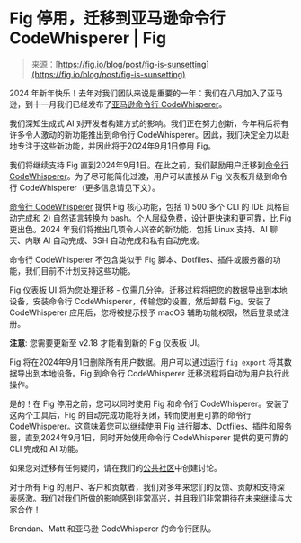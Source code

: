 <!--yml

category: 未分类

date: 2024-05-27 14:51:41

-->

# Fig 停用，迁移到亚马逊命令行 CodeWhisperer | Fig

> 来源：[https://fig.io/blog/post/fig-is-sunsetting](https://fig.io/blog/post/fig-is-sunsetting)

2024 年新年快乐！去年对我们团队来说是重要的一年：我们在八月加入了亚马逊，到十一月我们已经发布了[亚马逊命令行 CodeWhisperer](https://docs.aws.amazon.com/codewhisperer/latest/userguide/command-line-getting-started-installing.html)。

我们深知生成式 AI 对开发者构建方式的影响。我们正在努力创新，今年稍后将有许多令人激动的新功能推出到命令行 CodeWhisperer。因此，我们决定全力以赴地专注于这些新功能，并因此将于2024年9月1日停用 Fig。

我们将继续支持 Fig 直到2024年9月1日。在此之前，我们鼓励用户迁移到[命令行 CodeWhisperer](https://docs.aws.amazon.com/codewhisperer/latest/userguide/command-line-getting-started-installing.html)。为了尽可能简化过渡，用户可以直接从 Fig 仪表板升级到命令行 CodeWhisperer（更多信息请见下文）。

[命令行 CodeWhisperer](https://docs.aws.amazon.com/codewhisperer/latest/userguide/command-line-getting-started-installing.html) 提供 Fig 核心功能，包括 1) 500 多个 CLI 的 IDE 风格自动完成和 2) 自然语言转换为 bash。个人层级免费，设计更快速和更可靠，比 Fig 更出色。2024 年我们将推出几项令人兴奋的新功能，包括 Linux 支持、AI 聊天、内联 AI 自动完成、SSH 自动完成和私有自动完成。

命令行 CodeWhisperer 不包含类似于 Fig 脚本、Dotfiles、插件或服务器的功能，我们目前不计划支持这些功能。

Fig 仪表板 UI 将为您处理迁移 - 仅需几分钟。迁移过程将把您的数据导出到本地设备，安装命令行 CodeWhisperer，传输您的设置，然后卸载 Fig。安装了 CodeWhisperer 应用后，您将被提示授予 macOS 辅助功能权限，然后登录或注册。

**注意**: 您需要更新至 v2.18 才能看到新的 Fig 仪表板 UI。

Fig 将在2024年9月1日删除所有用户数据。用户可以通过运行 `fig export` 将其数据导出到本地设备。Fig 到命令行 CodeWhisperer 迁移流程将自动为用户执行此操作。

是的！在 Fig 停用之前，您可以同时使用 Fig 和命令行 CodeWhisperer。安装了这两个工具后，Fig 的自动完成功能将关闭，转而使用更可靠的命令行 CodeWhisperer。这意味着您可以继续使用 Fig 进行脚本、Dotfiles、插件和服务器，直到2024年9月1日，同时开始使用命令行 CodeWhisperer 提供的更可靠的 CLI 完成和 AI 功能。

如果您对迁移有任何疑问，请在我们的[公共社区](https://github.com/withfig/fig/issues/new?assignees=&labels=&projects=&template=1_general_question.md)中创建讨论。

对于所有 Fig 的用户、客户和贡献者，我们对多年来您们的反馈、贡献和支持深表感激。我们对我们所做的影响感到非常高兴，并且我们非常期待在未来继续与大家合作！

Brendan、Matt 和亚马逊 CodeWhisperer 的命令行团队。
